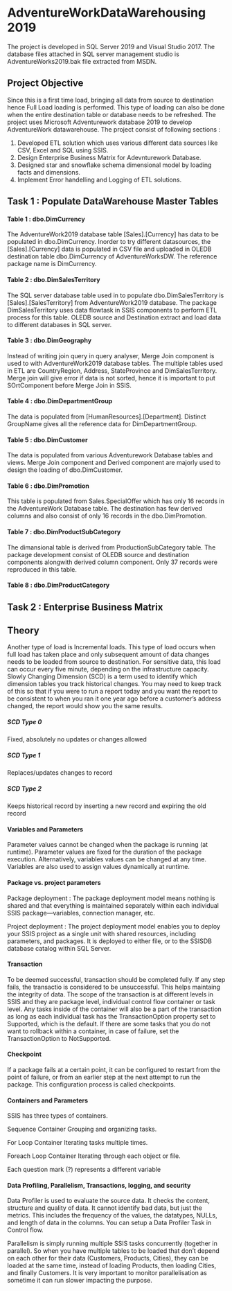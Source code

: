# AdventureWorkDataWarehousing 2019

The project is developed in SQL Server 2019 and Visual Studio 2017. The database files attached in SQL server management studio is AdventureWorks2019.bak file extracted from MSDN.

## Project Objective

Since this is a first time load, bringing all data from source to destination hence Full Load loading is performed. This type of loading can also be done when the entire destination table or database needs to be refreshed. The project uses Microsoft Adventurework database 2019 to develop AdventureWork datawarehouse. The project consist of following sections :

1. Developed ETL solution which uses various different data sources like CSV, Excel and SQL using SSIS.
2. Design Enterprise Business Matrix for Adevnturework Database.
3. Designed star and snowflake schema dimensional model by loading facts and dimensions.
4. Implement Error handelling and Logging of ETL solutions.


## Task 1 : Populate DataWarehouse Master Tables

#### Table 1 :  dbo.DimCurrency

The AdventureWork2019 database table [Sales].[Currency] has data to be populated in dbo.DimCurrency. Inorder to try different datasources, the [Sales].[Currency]  data is populated in CSV file and uploaded in OLEDB destination table dbo.DimCurrency of AdventureWorksDW. The reference package name is DimCurrency.

#### Table 2 :  dbo.DimSalesTerritory

The SQL server database table used in to populate dbo.DimSalesTerritory is [Sales].[SalesTerritory] from AdventureWork2019 database. The package DimSalesTerritory uses data flowtask in SSIS components to perform ETL process for this table. OLEDB source and Destination extract and load data to different databases in SQL server.

#### Table 3 :  dbo.DimGeography

Instead of writing join query in query analyser, Merge Join component is used to with AdventureWork2019 database tables. The multiple tables used in ETL are CountryRegion, Address, StateProvince and DimSalesTerritory. Merge join will give error if data is not sorted, hence it is important to put SOrtComponent before Merge Join in SSIS.
 
#### Table 4 : dbo.DimDepartmentGroup

The data is populated from [HumanResources].[Department]. Distinct GroupName gives all the reference data for DimDepartmentGroup.

#### Table 5 : dbo.DimCustomer

The data is populated from various Adventurework Database tables and views. Merge Join component and Derived component are majorly used to design the loading of dbo.DimCustomer. 

#### Table 6 : dbo.DimPromotion

This table is populated from Sales.SpecialOffer which has only 16 records in the AdventureWork Database table. The destination has few derived columns and also consist of only 16 records in the dbo.DimPromotion.

#### Table 7 : dbo.DimProductSubCategory

The dimansional table is derived from ProductionSubCategory table. The package development consist of OLEDB source and destination components alongwith derived column component. Only 37 records were reproduced in this table.


#### Table 8 : dbo.DimProductCategory



## Task 2 : Enterprise Business Matrix


## Theory

Another type of load is Incremental loads. This type of load occurs when full load has taken place and only subsequent amount of data changes needs to be loaded from source to destination. For sensitive data, this load can occur every five minute, depending on the infrastructure capacity. Slowly Changing Dimension (SCD) is a term used to identify which dimension tables you track historical changes. You may need to keep track of this so that if you were to run a report today and you want the report to be consistent to when you ran it one year ago before a customer’s address changed, the report would show you the same results.

##### SCD Type 0
Fixed, absolutely no updates or changes allowed

##### SCD Type 1 
Replaces/updates changes to record

##### SCD Type 2
Keeps historical record by inserting a new record and expiring the old record


#### Variables and Parameters

Parameter values cannot be changed when the package is running (at runtime). Parameter values are fixed for the duration of the package execution. Alternatively, variables values can be changed at any time. Variables are also used to assign values dynamically at runtime.


#### Package vs. project parameters

Package deployment : The package deployment model means nothing is shared and that everything is maintained separately within each individual SSIS package—variables, connection manager, etc.

Project deployment : The project deployment model enables you to deploy your SSIS project as a single unit with shared resources, including parameters, and packages. It is deployed to either file, or to the SSISDB database catalog within SQL Server.
 
#### Transaction

To be deemed successful, transaction should be completed fully. If any step fails, the transactio is considered to be unsuccessful. This helps maintaing the integrity of data. The scope of the transaction is at different levels in SSIS and they are package level, individual control flow container or task level. Any tasks inside of the container will also be a part of the transaction as long as each individual task has the TransactionOption property set to Supported, which is the default. If there are some tasks that you do not want to rollback within a container, in case of failure, set the TransactionOption to NotSupported.


#### Checkpoint

If a package fails at a certain point, it can be configured to restart from the point of failure, or from an earlier step at the next attempt to run the package. This configuration process is called checkpoints.

#### Containers and Parameters

SSIS has three types of containers.

Sequence Container Grouping and organizing tasks.

For Loop Container Iterating tasks multiple times.

Foreach Loop Container Iterating through each object or file.
 
Each question mark (?) represents a different variable 


#### Data Profiling, Parallelism, Transactions, logging, and security

Data Profiler is used to evaluate the source data. It checks the content, structure and quality of data. It cannot identify bad data, but just the metrics. This includes the frequency of the values, the datatypes, NULLs, and length of data in the columns. You can setup a Data Profiler Task in Control flow.

Parallelism is simply running multiple SSIS tasks concurrently (together in parallel). So when you have multiple tables to be loaded that don’t depend on each other for their data (Customers, Products, Cities), they can be loaded at the same time, instead of loading Products, then loading Cities, and finally Customers. It is very important to monitor parallelisation as sometime it can run slower impacting the purpose.


